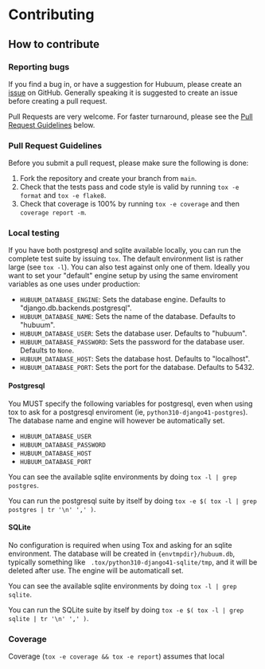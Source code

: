 # Contributing

## How to contribute

### Reporting bugs

If you find a bug in, or have a suggestion for Hubuum, please create an [issue](https://github.com/terjekv/hubuum/issues) on GitHub. Generally speaking it is suggested to create an issue before creating a pull request.

Pull Requests are very welcome. For faster turnaround, please see the [Pull Request Guidelines](#pull-request-guidelines) below.

### Pull Request Guidelines

Before you submit a pull request, please make sure the following is done:

1. Fork the repository and create your branch from `main`.
2. Check that the tests pass and code style is valid by running `tox -e format` and `tox -e flake8`.
3. Check that coverage is 100% by running `tox -e coverage` and then `coverage report -m`.

### Local testing

If you have both postgresql and sqlite available locally, you can run the complete test suite by issuing `tox`. The default environment list is rather large (see `tox -l`). You can also test against only one of them. Ideally you want to set your "default" engine setup by using the same enviroment variables as one uses under production:

- `HUBUUM_DATABASE_ENGINE`: Sets the database engine. Defaults to "django.db.backends.postgresql".
- `HUBUUM_DATABASE_NAME`: Sets the name of the database. Defaults to "hubuum".
- `HUBUUM_DATABASE_USER`: Sets the database user. Defaults to "hubuum".
- `HUBUUM_DATABASE_PASSWORD`: Sets the password for the database user. Defaults to `None`.
- `HUBUUM_DATABASE_HOST`: Sets the database host. Defaults to "localhost".
- `HUBUUM_DATABASE_PORT`: Sets the port for the database. Defaults to 5432.

#### Postgresql

You MUST specify the following variables for postgresql, even when using tox to ask for a postgresql enviroment (ie, `python310-django41-postgres`). The database name and engine will however be automatically set.

- `HUBUUM_DATABASE_USER` 
- `HUBUUM_DATABASE_PASSWORD` 
- `HUBUUM_DATABASE_HOST` 
- `HUBUUM_DATABASE_PORT` 

You can see the available sqlite environments by doing `tox -l | grep postgres`.

You can run the postgresql suite by itself by doing `tox -e $( tox -l | grep postgres | tr '\n' ',' )`.

#### SQLite 

No configuration is required when using Tox and asking for an sqlite environment. The database will be created in `{envtmpdir}/hubuum.db`, typically something like ` .tox/python310-django41-sqlite/tmp`, and it will be deleted after use. The engine will be automaticall set.

You can see the available sqlite environments by doing `tox -l | grep sqlite`.

You can run the SQLite suite by itself by doing `tox -e $( tox -l | grep sqlite | tr '\n' ',' )`.

### Coverage

Coverage (`tox -e coverage && tox -e report`) assumes that local 